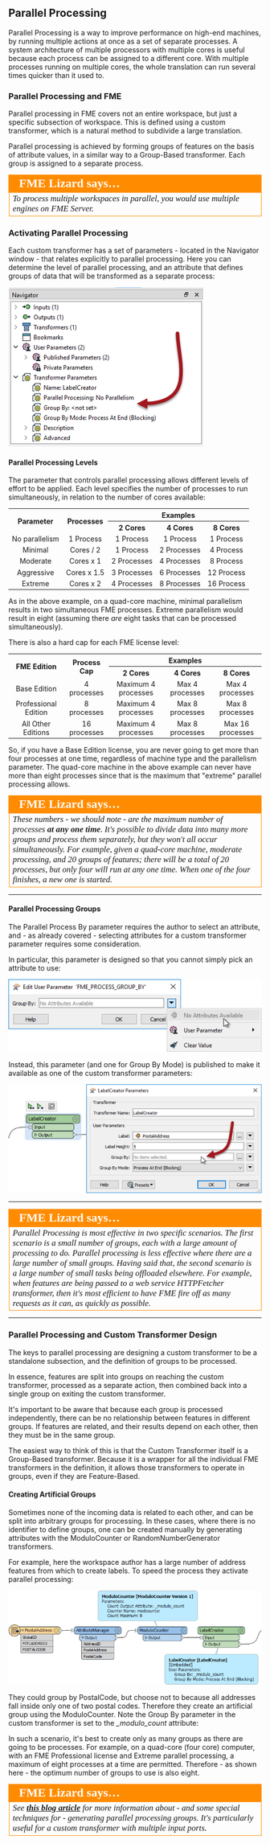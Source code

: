 ## Parallel Processing ##

Parallel Processing is a way to improve performance on high-end machines, by running multiple actions at once as a set of separate processes. A system architecture of multiple processors with multiple cores is useful because each process can be assigned to a different core. With multiple processes running on multiple cores, the whole translation can run several times quicker than it used to.


### Parallel Processing and FME ###

Parallel processing in FME covers not an entire workspace, but just a specific subsection of workspace. This is defined using a custom transformer, which is a natural method to subdivide a large translation.  

Parallel processing is achieved by forming groups of features on the basis of attribute values, in a similar way to a Group-Based transformer. Each group is assigned to a separate process. 

<table style="border-spacing: 0px">
<tr>
<td style="vertical-align:middle;background-color:darkorange;border: 2px solid darkorange">
<i class="fa fa-quote-left fa-lg fa-pull-left fa-fw" style="color:white;padding-right: 12px;vertical-align:text-top"></i>
<span style="color:white;font-size:x-large;font-weight: bold;font-family:serif">FME Lizard says…</span>
</td>
</tr>

<tr>
<td style="border: 1px solid darkorange">
<span style="font-family:serif; font-style:italic; font-size:larger">
To process multiple workspaces in parallel, you would use multiple engines on FME Server.</span>
</td>
</tr>
</table>


### Activating Parallel Processing ###

Each custom transformer has a set of parameters - located in the Navigator window - that relates explicitly to parallel processing. Here you can determine the level of parallel processing, and an attribute that defines groups of data that will be transformed as a separate process:

![](./Images/Img5.048.CTParallelOption.png)


#### Parallel Processing Levels ####

The parameter that controls parallel processing allows different levels of effort to be applied. Each level specifies the number of processes to run simultaneously, in relation to the number of cores available:

<table>
<tr><th rowspan="2">Parameter</th><th rowspan="2">Processes</th><th colspan="3">Examples</th></tr>
<tr><th>2 Cores</th><th>4 Cores</th><th>8 Cores</th></tr>
<tr><td align="center">No parallelism</td><td align="center">1 Process</td><td align="center">1 Process</td><td align="center">1 Process</td><td align="center">1 Process</td></tr>
<tr><td align="center">Minimal</td><td align="center">Cores / 2</td><td align="center">1 Process</td><td align="center">2 Processes</td><td align="center">4 Process</td></tr>
<tr><td align="center">Moderate</td><td align="center">Cores x 1</td><td align="center">2 Processes</td><td align="center">4 Processes</td><td align="center">8 Process</td></tr>
<tr><td align="center">Aggressive</td><td align="center">Cores x 1.5</td><td align="center">3 Processes</td><td align="center">6 Processes</td><td align="center">12 Process</td></tr>
<tr><td align="center">Extreme</td><td align="center">Cores x 2</td><td align="center">4 Processes</td><td align="center">8 Processes</td><td align="center">16 Process</td></tr>
</table>

As in the above example, on a quad-core machine, minimal parallelism results in two simultaneous FME processes. Extreme parallelism would result in eight (assuming there *are* eight tasks that can be processed simultaneously).

There is also a hard cap for each FME license level:

<table>
<tr><th rowspan="2">FME Edition</th><th rowspan="2">Process Cap</th><th colspan="3">Examples</th></tr>
<tr><th>2 Cores</th><th>4 Cores</th><th>8 Cores</th></tr>
<tr><td align="center">Base Edition</td><td align="center">4 processes</td><td align="center">Maximum 4 processes</td><td align="center">Max 4 processes</td><td align="center">Max 4 processes</td></tr>
<tr><td align="center">Professional Edition</td><td align="center">8 processes</td><td align="center">Maximum 4 processes</td><td align="center">Max 8 processes</td><td align="center">Max 8 processes</td></tr>
<tr><td align="center">All Other Editions</td><td align="center">16 processes</td><td align="center">Maximum 4 processes</td><td align="center">Max 8 processes</td><td align="center">Max 16 processes</td></tr>
</table>

So, if you have a Base Edition license, you are never going to get more than four processes at one time, regardless of machine type and the parallelism parameter. The quad-core machine in the above example can never have more than eight processes since that is the maximum that "extreme" parallel processing allows.

<table style="border-spacing: 0px">
<tr>
<td style="vertical-align:middle;background-color:darkorange;border: 2px solid darkorange">
<i class="fa fa-quote-left fa-lg fa-pull-left fa-fw" style="color:white;padding-right: 12px;vertical-align:text-top"></i>
<span style="color:white;font-size:x-large;font-weight: bold;font-family:serif">FME Lizard says…</span>
</td>
</tr>

<tr>
<td style="border: 1px solid darkorange">
<span style="font-family:serif; font-style:italic; font-size:larger">
These numbers - we should note - are the maximum number of processes <strong>at any one time</strong>. It's possible to divide data into many more groups and process them separately, but they won't all occur simultaneously. For example, given a quad-core machine, moderate processing, and 20 groups of features; there will be a total of 20 processes, but only four will run at any one time. When one of the four finishes, a new one is started.
</span>
</td>
</tr>
</table>

---

#### Parallel Processing Groups ####

The Parallel Process By parameter requires the author to select an attribute, and - as already covered - selecting attributes for a custom transformer parameter requires some consideration.

In particular, this parameter is designed so that you cannot simply pick an attribute to use:

![](./Images/Img5.050.CTParallelParamNoAttrs.png)

Instead, this parameter (and one for Group By Mode) is published to make it available as one of the custom transformer parameters:

![](./Images/Img5.051.CTParallelOptionUserParam.png)

---

<table style="border-spacing: 0px">
<tr>
<td style="vertical-align:middle;background-color:darkorange;border: 2px solid darkorange">
<i class="fa fa-quote-left fa-lg fa-pull-left fa-fw" style="color:white;padding-right: 12px;vertical-align:text-top"></i>
<span style="color:white;font-size:x-large;font-weight: bold;font-family:serif">FME Lizard says…</span>
</td>
</tr>

<tr>
<td style="border: 1px solid darkorange">
<span style="font-family:serif; font-style:italic; font-size:larger">
Parallel Processing is most effective in two specific scenarios. The first scenario is a small number of groups, each with a large amount of processing to do. Parallel processing is less effective where there are a large number of small groups. Having said that, the second scenario is a large number of small tasks being offloaded elsewhere. For example, when features are being passed to a web service HTTPFetcher transformer, then it's most efficient to have FME fire off as many requests as it can, as quickly as possible.
</span>
</td>
</tr>
</table>

---

### Parallel Processing and Custom Transformer Design ###

The keys to parallel processing are designing a custom transformer to be a standalone subsection, and the definition of groups to be processed. 

In essence, features are split into groups on reaching the custom transformer, processed as a separate action, then combined back into a single group on exiting the custom transformer.

It's important to be aware that because each group is processed independently, there can be no relationship between features in different groups. If features are related, and their results depend on each other, then they must be in the same group.

The easiest way to think of this is that the Custom Transformer itself is a Group-Based transformer. Because it is a wrapper for all the individual FME transformers in the definition, it allows those transformers to operate in groups, even if they are Feature-Based.


#### Creating Artificial Groups ####

Sometimes none of the incoming data is related to each other, and can be split into arbitrary groups for processing. In these cases, where there is no identifier to define groups, one can be created manually by generating attributes with the ModuloCounter or RandomNumberGenerator transformers.

For example, here the workspace author has a large number of address features from which to create labels. To speed the process they activate parallel processing:

![](./Images/Img5.049.ParallelProcessingModuloCount.png)

They could group by PostalCode, but choose not to because all addresses fall inside only one of two postal codes. Therefore they create an artificial group using the ModuloCounter. Note the Group By parameter in the custom transformer is set to the *&#95;modulo&#95;count* attribute:

In such a scenario, it's best to create only as many groups as there are going to be processes. For example, on a quad-core (four core) computer, with an FME Professional license and Extreme parallel processing, a maximum of eight processes at a time are permitted. Therefore - as shown here - the optimum number of groups to use is also eight.  


<table style="border-spacing: 0px">
<tr>
<td style="vertical-align:middle;background-color:darkorange;border: 2px solid darkorange">
<i class="fa fa-quote-left fa-lg fa-pull-left fa-fw" style="color:white;padding-right: 12px;vertical-align:text-top"></i>
<span style="color:white;font-size:x-large;font-weight: bold;font-family:serif">FME Lizard says…</span>
</td>
</tr>

<tr>
<td style="border: 1px solid darkorange">
<span style="font-family:serif; font-style:italic; font-size:larger">
See <strong><a href="https://blog.safe.com/2016/12/parallel-processing-tips-evangelist159/">this blog article</a></strong> for more information about - and some special techniques for - generating parallel processing groups. It's particularly useful for a custom transformer with multiple input ports.
</span>
</td>
</tr>
</table>